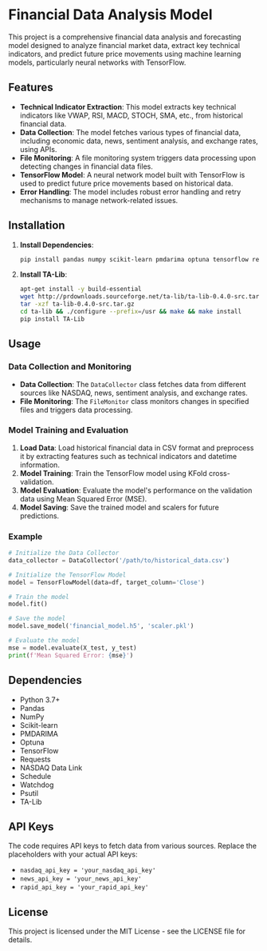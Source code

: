 # Financial Data Analysis Model

This project is a comprehensive financial data analysis and forecasting model designed to analyze financial market data, extract key technical indicators, and predict future price movements using machine learning models, particularly neural networks with TensorFlow.

## Features

- **Technical Indicator Extraction**: This model extracts key technical indicators like VWAP, RSI, MACD, STOCH, SMA, etc., from historical financial data.
- **Data Collection**: The model fetches various types of financial data, including economic data, news, sentiment analysis, and exchange rates, using APIs.
- **File Monitoring**: A file monitoring system triggers data processing upon detecting changes in financial data files.
- **TensorFlow Model**: A neural network model built with TensorFlow is used to predict future price movements based on historical data.
- **Error Handling**: The model includes robust error handling and retry mechanisms to manage network-related issues.

## Installation

1. **Install Dependencies**:
    ```bash
    pip install pandas numpy scikit-learn pmdarima optuna tensorflow requests nasdaq-data-link schedule watchdog psutil
    ```

2. **Install TA-Lib**:
    ```bash
    apt-get install -y build-essential
    wget http://prdownloads.sourceforge.net/ta-lib/ta-lib-0.4.0-src.tar.gz
    tar -xzf ta-lib-0.4.0-src.tar.gz
    cd ta-lib && ./configure --prefix=/usr && make && make install
    pip install TA-Lib
    ```

## Usage

### Data Collection and Monitoring

- **Data Collection**: The `DataCollector` class fetches data from different sources like NASDAQ, news, sentiment analysis, and exchange rates.
- **File Monitoring**: The `FileMonitor` class monitors changes in specified files and triggers data processing.

### Model Training and Evaluation

1. **Load Data**: Load historical financial data in CSV format and preprocess it by extracting features such as technical indicators and datetime information.
2. **Model Training**: Train the TensorFlow model using KFold cross-validation.
3. **Model Evaluation**: Evaluate the model's performance on the validation data using Mean Squared Error (MSE).
4. **Model Saving**: Save the trained model and scalers for future predictions.

### Example

```python
# Initialize the Data Collector
data_collector = DataCollector('/path/to/historical_data.csv')

# Initialize the TensorFlow Model
model = TensorFlowModel(data=df, target_column='Close')

# Train the model
model.fit()

# Save the model
model.save_model('financial_model.h5', 'scaler.pkl')

# Evaluate the model
mse = model.evaluate(X_test, y_test)
print(f'Mean Squared Error: {mse}')
```

## Dependencies

- Python 3.7+
- Pandas
- NumPy
- Scikit-learn
- PMDARIMA
- Optuna
- TensorFlow
- Requests
- NASDAQ Data Link
- Schedule
- Watchdog
- Psutil
- TA-Lib

## API Keys

The code requires API keys to fetch data from various sources. Replace the placeholders with your actual API keys:

- `nasdaq_api_key = 'your_nasdaq_api_key'`
- `news_api_key = 'your_news_api_key'`
- `rapid_api_key = 'your_rapid_api_key'`

## License

This project is licensed under the MIT License - see the LICENSE file for details.






